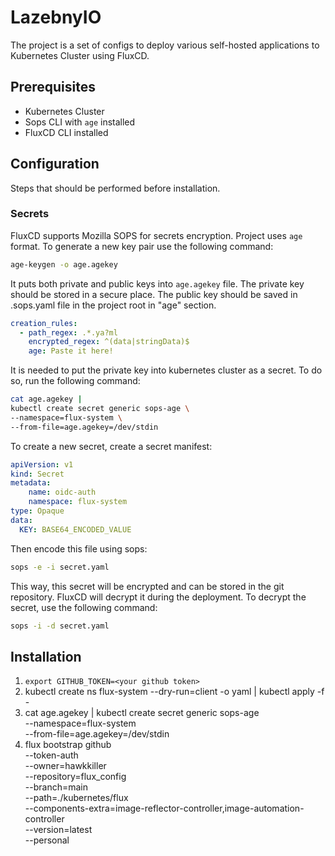 # LazebnyIO

The project is a set of configs to deploy various self-hosted
applications to Kubernetes Cluster using FluxCD.

## Prerequisites

- Kubernetes Cluster
- Sops CLI with `age` installed
- FluxCD CLI installed

## Configuration

Steps that should be performed before installation.

### Secrets

FluxCD supports Mozilla SOPS for secrets encryption. Project uses
`age` format. To generate a new key pair use the following command:

```bash
age-keygen -o age.agekey
```

It puts both private and public keys into `age.agekey` file. The
private key should be stored in a secure place. The public key should be
saved in .sops.yaml file in the project root in "age" section.

```yaml
creation_rules:
  - path_regex: .*.ya?ml
    encrypted_regex: ^(data|stringData)$
    age: Paste it here!
```

It is needed to put the private key into kubernetes cluster as a secret. To do so, run the following command:

```bash
cat age.agekey |
kubectl create secret generic sops-age \
--namespace=flux-system \
--from-file=age.agekey=/dev/stdin
```

To create a new secret, create a secret manifest:

```yaml
apiVersion: v1
kind: Secret
metadata:
    name: oidc-auth
    namespace: flux-system
type: Opaque
data:
  KEY: BASE64_ENCODED_VALUE
```

Then encode this file using sops:

```bash
sops -e -i secret.yaml
```

This way, this secret will be encrypted and can be stored in the git
repository. FluxCD will decrypt it during the deployment. To decrypt
the secret, use the following command:

```bash
sops -i -d secret.yaml
```

## Installation

1. `export GITHUB_TOKEN=<your github token>`
2. kubectl create ns flux-system --dry-run=client -o yaml | kubectl apply -f -
3. cat age.agekey |
kubectl create secret generic sops-age \
--namespace=flux-system \
--from-file=age.agekey=/dev/stdin
4. flux bootstrap github \
  --token-auth \
  --owner=hawkkiller \
  --repository=flux_config \
  --branch=main \
  --path=./kubernetes/flux \
  --components-extra=image-reflector-controller,image-automation-controller \
  --version=latest \
  --personal
  